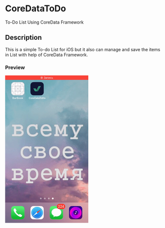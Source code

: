 # CoreDataToDo
To-Do List Using CoreData Framework
## Description

This is a simple To-do List for iOS but it also can manage and save the items in List with help of CoreData Framework.

### Preview
![Preview](Preview/CoreData_Preview.gif)
